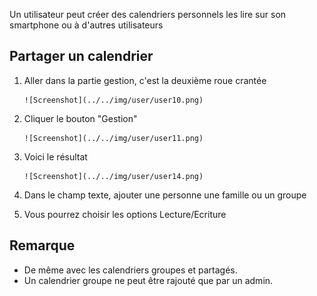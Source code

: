 Un utilisateur peut créer des calendriers personnels les lire sur son smartphone ou à d'autres utilisateurs

## Partager un calendrier

1. Aller dans la partie gestion, c'est la deuxième roue crantée
       
       ![Screenshot](../../img/user/user10.png)

2. Cliquer le bouton "Gestion"
    
       ![Screenshot](../../img/user/user11.png)

4. Voici le résultat

       ![Screenshot](../../img/user/user14.png)
       
5. Dans le champ texte, ajouter une personne une famille ou un groupe

6. Vous pourrez choisir les options Lecture/Ecriture

## Remarque

- De même avec les calendriers groupes et partagés.
- Un calendrier groupe ne peut être rajouté que par un admin.
